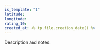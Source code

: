 ```yaml
---
is_template: "1"
latitude: 
longitude: 
rating_10: 
created_at: <% tp.file.creation_date() %>
---
```

Description and notes.
